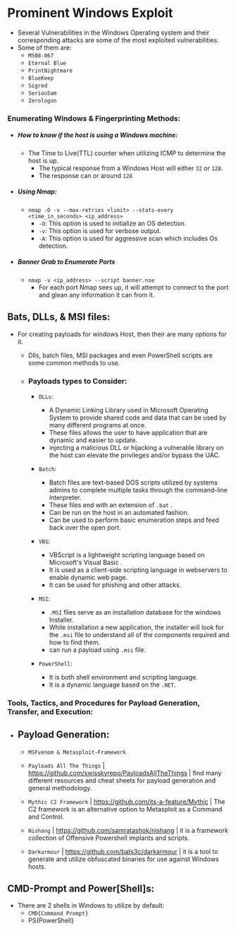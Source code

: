 # Prominent Windows Exploit

- Several Vulnerabilities in the Windows Operating system and their corresponding attacks are some of the most exploited vulnerabilities.
- Some of them are:
	- `MS08-067`
	- `Eternal Blue`
	- `PrintNightmare`
	- `BlueKeep`
	- `Sigred`
	- `SeriouSam`
	- `Zerologon`

### Enumerating Windows & Fingerprinting Methods:

- ##### How to know if the host is using a Windows machine:
	- The Time to Live(TTL) counter when utilizing ICMP to determine the host is up.
		- The typical response from a Windows Host will either `32` or `128`.
		- The response can or around `128`

- ##### Using Nmap:
	- `nmap -O -v --max-retries <limit> --stats-every <time_in_seconds> <ip_address>`
		- `-O`: This option is used to initialize an OS detection.
		- `-v`: This option is used for verbose output.
		- `-A`: This option is used for aggressive scan which includes Os detection.
		
- ##### Banner Grab to Enumerate Ports
	- `nmap -v <ip_address> --script banner.nse`
		- For each port Nmap sees up, it will attempt to connect to the port and glean any information it can from it.

## Bats, DLLs, & MSI files:
- For creating payloads for windows Host, then their are many options for it.
	- Dlls, batch files, MSI packages and even PowerShell scripts are some common methods to use.
	
	- ### Payloads types to Consider:
		- `DLLs`:
			- A Dynamic Linking Library used in Microsoft Operating System to provide shared code and data that can be used by many different programs at once.
			- These files allows the user to have application that are dynamic and easier to update.
			- injecting a malicious DLL or hijacking a vulnerable library on the host can elevate the privileges and/or bypass the UAC.
	
		- `Batch`:
			- Batch files are text-based DOS scripts utilized by systems admins to complete multiple tasks through the command-line interpreter.
			- These files end with an extension of `.bat` .
			- Can be run on the host in an automated fashion.
			- Can be used to perform basic enumeration steps and feed back over the open port.
		
		- `VBS`:
			- VBScript is a lightweight scripting language based on Microsoft's Visual Basic .
			- It is used as a client-side scripting language in webservers to enable dynamic web page.
			- It can be used for phishing and other attacks.
		
		- `MSI`:
			- `.MSI` files serve as an installation database for the windows Installer.
			- While installation a new application, the installer will look for the `.msi` file to understand all of the components required and how to find them.
			- can run a payload using `.msi` file.
		
		- `PowerShell`:
			- It is both shell environment and scripting language.
			- It is a dynamic language based on the `.NET`.
### Tools, Tactics, and Procedures for Payload Generation, Transfer, and Execution:

- ## Payload Generation:

	- `MSFvenom & Metasploit-Framework`
	
	- `Payloads All The Things` | https://github.com/swisskyrepo/PayloadsAllTheThings | find many different resources and cheat sheets for payload generation and general methodology.
	
	- `Mythic C2 Framework` | https://github.com/its-a-feature/Mythic | The C2 framework is an alternative option to Metasploit as a Command and Control.
	
	- `Nishang` | https://github.com/samratashok/nishang | it is a framework collection of Offensive Powershell implants and scripts.
	
	- `Darkarmour` | https://github.com/bats3c/darkarmour | it is a tool to generate and utilize obfuscated binaries for use against Windows hosts.

## CMD-Prompt and Power[Shell]s:

- There are 2 shells in Windows to utilize by default:
	- `CMD{Command Prompt}`
	- PS{PowerShell}


